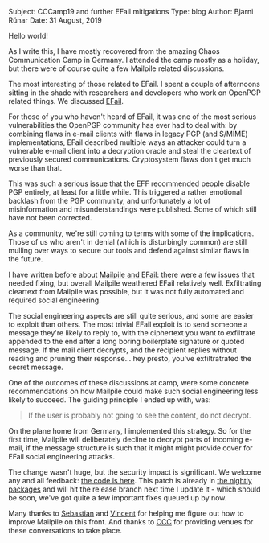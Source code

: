 Subject: CCCamp19 and further EFail mitigations
Type: blog
Author: Bjarni Rúnar
Date: 31 August, 2019

Hello world!

As I write this, I have mostly recovered from the amazing Chaos
Communication Camp in Germany. I attended the camp mostly as a holiday,
but there were of course quite a few Mailpile related discussions.

The most interesting of those related to EFail. I spent a couple of
afternoons sitting in the shade with researchers and developers who
work on OpenPGP related things. We discussed [EFail](https://efail.de/).

For those of you who haven't heard of EFail, it was one of the most
serious vulnerabilities the OpenPGP community has ever had to deal with:
by combining flaws in e-mail clients with flaws in legacy PGP (and
S/MIME) implementations, EFail described multiple ways an attacker could
turn a vulnerable e-mail client into a decryption oracle and steal the
cleartext of previously secured communications. Cryptosystem flaws don't
get much worse than that.

This was such a serious issue that the EFF recommended people disable
PGP entirely, at least for a little while. This triggered a rather
emotional backlash from the PGP community, and unfortunately a lot of
misinformation and misunderstandings were published. Some of which
still have not been corrected.

As a community, we're still coming to terms with some of the
implications. Those of us who aren't in denial (which is disturbingly
common) are still mulling over ways to secure our tools and defend
against similar flaws in the future.

I have written before about [Mailpile and
EFail](2018-05-14_PGP_Security_Alert.html): there were a few issues that
needed fixing, but overall Mailpile weathered EFail relatively well.
Exfiltrating cleartext from Mailpile was possible, but it was not fully
automated and required social engineering.

The social engineering aspects are still quite serious, and some are
easier to exploit than others. The most trivial EFail exploit is to
send someone a message they're likely to reply to, with the ciphertext
you want to exfiltrate appended to the end after a long boring
boilerplate signature or quoted message. If the mail client decrypts,
and the recipient replies without reading and pruning their response...
hey presto, you've exfiltratrated the secret message.

One of the outcomes of these discussions at camp, were some concrete
recommendations on how Mailpile could make such social engineering less
likely to succeed. The guiding principle I ended up with, was:

> If the user is probably not going to see the content, do not decrypt.

On the plane home from Germany, I implemented this strategy. So for the
first time, Mailpile will deliberately decline to decrypt parts of
incoming e-mail, if the message structure is such that it might might
provide cover for EFail social engineering attacks.

The change wasn't huge, but the security impact is significant. We
welcome any and all feedback: [the code is here](https://github.com/mailpile/Mailpile/commit/79551b17928a9f990ac5e1336386caab8b183323).
This patch is already in [the nightly packages](/download/linux.html)
and will hit the release branch next time I update it - which should be
soon, we've got quite a few important fixes queued up by now.

Many thanks to [Sebastian](https://sebastian-schinzel.de/) and
[Vincent](https://twitter.com/valodim) for helping me figure out how to
improve Mailpile on this front. And thanks to [CCC](https://www.ccc.de/)
for providing venues for these conversations to take place.
